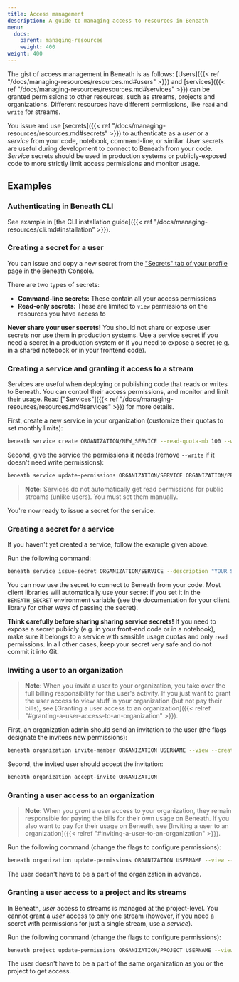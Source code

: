 ```yaml
---
title: Access management
description: A guide to managing access to resources in Beneath
menu:
  docs:
    parent: managing-resources
    weight: 400
weight: 400
---
```


The gist of access management in Beneath is as follows: [Users]({{< ref "/docs/managing-resources/resources.md#users" >}}) and [services]({{< ref "/docs/managing-resources/resources.md#services" >}}) can be granted permissions to other resources, such as streams, projects and organizations. Different resources have different permissions, like `read` and `write` for streams.

You issue and use [secrets]({{< ref "/docs/managing-resources/resources.md#secrets" >}}) to authenticate as a *user* or a *service* from your code, notebook, command-line, or similar. *User* secrets are useful during development to connect to Beneath from your code. *Service* secrets should be used in production systems or publicly-exposed code to more strictly limit access permissions and monitor usage.

## Examples

### Authenticating in Beneath CLI

See example in [the CLI installation guide]({{< ref "/docs/managing-resources/cli.md#installation" >}}).

### Creating a secret for a user

You can issue and copy a new secret from the ["Secrets" tab of your profile page](https://beneath.dev/-/redirects/secrets) in the Beneath Console.

There are two types of secrets:
- **Command-line secrets:** These contain all your access permissions
- **Read-only secrets:** These are limited to `view` permissions on the resources you have access to

**Never share your user secrets!** You should not share or expose user secrets nor use them in production systems. Use a service secret if you need a secret in a production system or if you need to expose a secret (e.g. in a shared notebook or in your frontend code).

### Creating a service and granting it access to a stream

Services are useful when deploying or publishing code that reads or writes to Beneath. You can control their access permissions, and monitor and limit their usage. Read ["Services"]({{< ref "/docs/managing-resources/resources.md#services" >}}) for more details.

First, create a new service in your organization (customize their quotas to set monthly limits):

```bash
beneath service create ORGANIZATION/NEW_SERVICE --read-quota-mb 100 --write-quota-mb 100
```

Second, give the service the permissions it needs (remove `--write` if it doesn't need write permissions):

```bash
beneath service update-permissions ORGANIZATION/SERVICE ORGANIZATION/PROJECT/STREAM --read --write 
```

> **Note:** Services do not automatically get read permissions for public streams (unlike users). You must set them manually.

You're now ready to issue a secret for the service.

### Creating a secret for a service

If you haven't yet created a service, follow the example given above.

Run the following command:

```bash
beneath service issue-secret ORGANIZATION/SERVICE --description "YOUR SECRET DESCRIPTION"
```

You can now use the secret to connect to Beneath from your code. Most client libraries will automatically use your secret if you set it in the `BENEATH_SECRET` environment variable (see the documentation for your client library for other ways of passing the secret).

**Think carefully before sharing sharing service secrets!** If you need to expose a secret publicly (e.g. in your front-end code or in a notebook), make sure it belongs to a service with sensible usage quotas and only `read` permissions. In all other cases, keep your secret very safe and do not commit it into Git.

### Inviting a user to an organization

> **Note:** When you *invite* a user to your organization, you take over the full billing responsibility for the user's activity. If you just want to grant the user access to view stuff in your organization (but not pay their bills), see [Granting a user access to an organization]({{< relref "#granting-a-user-access-to-an-organization" >}}).

First, an organization admin should send an invitation to the user (the flags designate the invitees new permissions):

```bash
beneath organization invite-member ORGANIZATION USERNAME --view --create --admin
```

Second, the invited user should accept the invitation:

```bash
beneath organization accept-invite ORGANIZATION
```

### Granting a user access to an organization

> **Note:** When you *grant* a user access to your organization, they remain responsible for paying the bills for their own usage on Beneath. If you also want to pay for their usage on Beneath, see [Inviting a user to an organization]({{< relref "#inviting-a-user-to-an-organization" >}}).

Run the following command (change the flags to configure permissions):

```bash
beneath organization update-permissions ORGANIZATION USERNAME --view --create --admin
```

The user doesn't have to be a part of the organization in advance.

### Granting a user access to a project and its streams

In Beneath, *user* access to streams is managed at the project-level. You cannot grant a *user* access to only one stream (however, if you need a secret with permissions for just a single stream, use a *service*). 

Run the following command (change the flags to configure permissions):

```bash
beneath project update-permissions ORGANIZATION/PROJECT USERNAME --view true --create true --admin true
```

The user doesn't have to be a part of the same organization as you or the project to get access.

